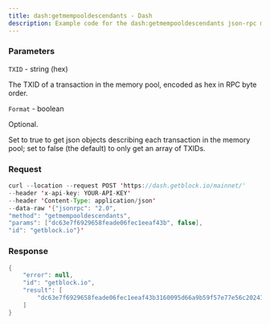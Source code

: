 ```yaml
---
title: dash:getmempooldescendants - Dash
description: Example code for the dash:getmempooldescendants json-rpc method. Сomplete guide on how to use dash:getmempooldescendants json-rpc in GetBlock.io Web3 documentation.
---
```


### Parameters


`TXID` - string (hex)

The TXID of a transaction in the memory pool, encoded as hex in RPC byte
order.

`Format` - boolean

Optional.

Set to true to get json objects describing each transaction in the
memory pool; set to false (the default) to only get an array of TXIDs.

### Request

``` java
curl --location --request POST 'https://dash.getblock.io/mainnet/' 
--header 'x-api-key: YOUR-API-KEY' 
--header 'Content-Type: application/json' 
--data-raw '{"jsonrpc": "2.0",
"method": "getmempooldescendants",
"params": ["dc63e7f6929658feade06fec1eeaf43b", false],
"id": "getblock.io"}'
```

###  Response

``` java
{
    "error": null,
    "id": "getblock.io",
    "result": [
        "dc63e7f6929658feade06fec1eeaf43b3160095d66a9b59f57e77e56c20241fc"
    ]
}
```

